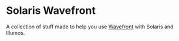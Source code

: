 # Solaris Wavefront

A collection of stuff made to help you use
[Wavefront](http://wavefront.com) with Solaris and Illumos.


